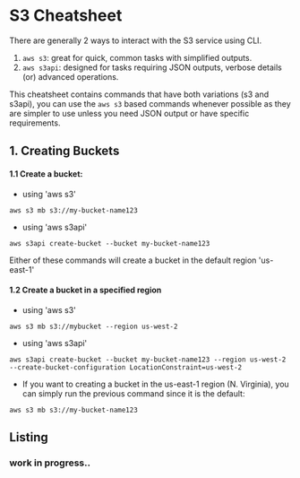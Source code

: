 # S3 Cheatsheet
There are generally 2 ways to interact with the S3 service using CLI.
 1. ```aws s3```: great for quick, common tasks with simplified outputs.
 2. ```aws s3api```: designed for tasks requiring JSON outputs, verbose details (or) advanced operations.

This cheatsheet contains commands that have both variations (s3 and s3api), you can use the ```aws s3``` based commands whenever possible as they are simpler to use unless you need JSON output or have specific requirements.

## 1. Creating Buckets

#### 1.1 Create a bucket:
- using 'aws s3'
```text
aws s3 mb s3://my-bucket-name123
```
- using 'aws s3api'
```text
aws s3api create-bucket --bucket my-bucket-name123
```
Either of these commands will create a bucket in the default region 'us-east-1'

#### 1.2 Create a bucket in a specified region
- using 'aws s3'
```text
aws s3 mb s3://mybucket --region us-west-2
```
- using 'aws s3api'
```text
aws s3api create-bucket --bucket my-bucket-name123 --region us-west-2 --create-bucket-configuration LocationConstraint=us-west-2
```
- If you want to creating a bucket in the us-east-1 region (N. Virginia), you can simply run the previous command since it is the default:
```text
aws s3 mb s3://my-bucket-name123
```

## Listing
### work in progress..
